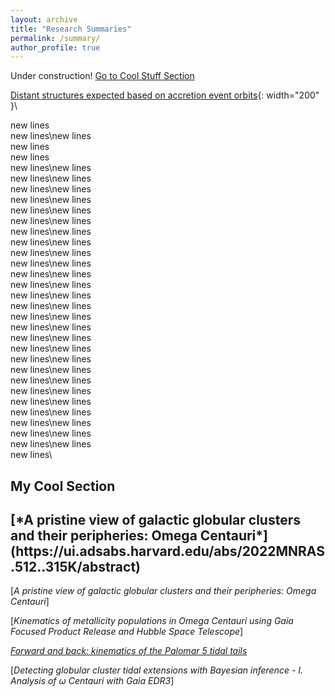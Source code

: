 ```yaml
---
layout: archive
title: "Research Summaries"
permalink: /summary/
author_profile: true
---
```

Under construction!
[Go to Cool Stuff Section](#coolstuff)

[Distant structures expected based on accretion event orbits](/assets/images/peach-cat-construction-worker.gif){: width="200" }\

new lines\
new lines\new lines\
new lines\
new lines\
new lines\new lines\
new lines\new lines\
new lines\new lines\
new lines\new lines\
new lines\new lines\
new lines\new lines\
new lines\new lines\
new lines\new lines\
new lines\new lines\
new lines\new lines\
new lines\new lines\
new lines\new lines\
new lines\new lines\
new lines\new lines\
new lines\new lines\
new lines\new lines\
new lines\new lines\
new lines\new lines\
new lines\new lines\
new lines\new lines\
new lines\new lines\
new lines\new lines\
new lines\new lines\
new lines\new lines\
new lines\new lines\
new lines\new lines\
new lines\new lines\
new lines\
## <a id="coolstuff"></a>My Cool Section
<h2 id="my-cool-section">[*A pristine view of galactic globular clusters and their peripheries: Omega Centauri*](https://ui.adsabs.harvard.edu/abs/2022MNRAS.512..315K/abstract)</h2>


 [*A pristine view of galactic globular clusters and their peripheries: Omega Centauri*]

[*Kinematics of metallicity populations in Omega Centauri using Gaia Focused Product Release and Hubble Space Telescope*]

[*Forward and back: kinematics of the Palomar 5 tidal tails*](https://ui.adsabs.harvard.edu/abs/2022MNRAS.512..315K/abstract)

[*Detecting globular cluster tidal extensions with Bayesian inference - I. Analysis of ω Centauri with Gaia EDR3*]

